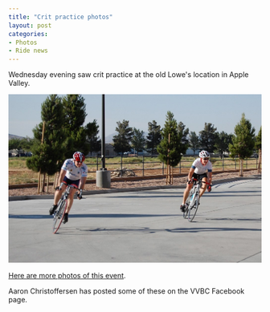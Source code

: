 ```yaml
---
title: "Crit practice photos"
layout: post
categories:
- Photos
- Ride news
---
```


Wednesday evening saw crit practice at the old Lowe's location in Apple Valley.

![Crit practice](/assets/img/2011/05/05-crit-practice-01.jpg "05-crit-practice-01.jpg")

[Here are more photos of this event](https://photos.app.goo.gl/NwQdS1tddQQzDmQL8).

Aaron Christoffersen has posted some of these on the VVBC Facebook page.
